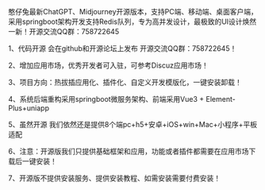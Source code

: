 
憨仔兔最新ChatGPT、Midjourney开源版本，支持PC端、移动端、桌面客户端，采用springboot架构开发支持Redis队列，专为高并发设计，最极致的UI设计焕然一新！开源交流QQ群：758722645

1、代码开源 会在github和开源论坛上发布 开源交流QQ群：758722645！

2、增加应用市场，优秀开发者可入驻，可参考Discuz应用市场！

3、项目方向：热拔插应用化、插件化、自定义开发模版化，一键安装卸载！

4、系统后端重构采用springboot微服务架构、前端采用Vue3 + Element-Plus+uniapp

5、虽然开源 我们依然还是提供8个端pc+h5+安卓+iOS+win+Mac+小程序+平板适配

6、注意：开源版我们只提供基础框架和应用，功能或者插件都需要在应用市场下载后一键安装！

7、开源版不提供安装服务、提供安装教程、如需安装需要付费安装！
